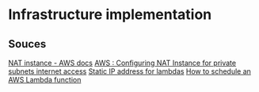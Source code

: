 # Infrastructure implementation

## Souces

[NAT instance - AWS docs](https://docs.aws.amazon.com/vpc/latest/userguide/VPC_NAT_Instance.html)
[AWS : Configuring NAT Instance for private subnets internet access](https://www.youtube.com/watch?v=vIGEmrhiuXo)
[Static IP address for lambdas](https://digitalvarys.com/how-to-assign-a-static-ip-to-the-aws-lambda-function/?quad_cc)
[How to schedule an AWS Lambda function](https://www.youtube.com/watch?v=_Nzw5w2PuOA)
